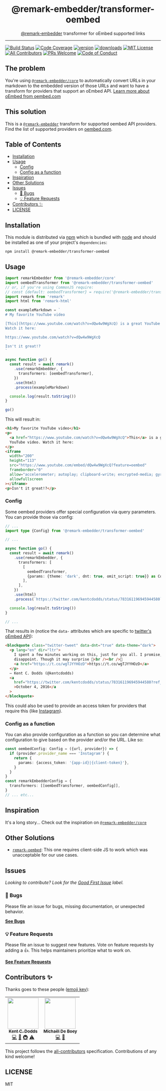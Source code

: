 <div align="center">
<h1>@remark-embedder/transformer-oembed</h1>

<p><a href="https://github.com/remark-embedder">@remark-embedder</a> transformer for oEmbed supported links</p>
</div>

---

<!-- prettier-ignore-start -->
[![Build Status][build-badge]][build]
[![Code Coverage][coverage-badge]][coverage]
[![version][version-badge]][package]
[![downloads][downloads-badge]][npmtrends]
[![MIT License][license-badge]][license]
[![All Contributors][all-contributors-badge]](#contributors-)
[![PRs Welcome][prs-badge]][prs]
[![Code of Conduct][coc-badge]][coc]
<!-- prettier-ignore-end -->

## The problem

You're using [`@remark-embedder/core`][@remark-embedder/core] to automatically
convert URLs in your markdown to the embedded version of those URLs and want to
have a transform for providers that support an oEmbed API. [Learn more about
oEmbed from oembed.com][oembed.com]

## This solution

This is a [`@remark-embedder`][@remark-embedder/core] transform for supported
oembed API providers. Find the list of supported providers on
[oembed.com][oembed.com].

## Table of Contents

<!-- START doctoc generated TOC please keep comment here to allow auto update -->
<!-- DON'T EDIT THIS SECTION, INSTEAD RE-RUN doctoc TO UPDATE -->

- [Installation](#installation)
- [Usage](#usage)
  - [Config](#config)
  - [Config as a function](#config-as-a-function)
- [Inspiration](#inspiration)
- [Other Solutions](#other-solutions)
- [Issues](#issues)
  - [🐛 Bugs](#-bugs)
  - [💡 Feature Requests](#-feature-requests)
- [Contributors ✨](#contributors-)
- [LICENSE](#license)

<!-- END doctoc generated TOC please keep comment here to allow auto update -->

## Installation

This module is distributed via [npm][npm] which is bundled with [node][node] and
should be installed as one of your project's `dependencies`:

```
npm install @remark-embedder/transformer-oembed
```

## Usage

```typescript
import remarkEmbedder from '@remark-embedder/core'
import oembedTransformer from '@remark-embedder/transformer-oembed'
// or, if you're using CommonJS require:
// const {default: oembedTransformer} = require('@remark-embedder/transformer-oembed')
import remark from 'remark'
import html from 'remark-html'

const exampleMarkdown = `
# My favorite YouTube video

[This](https://www.youtube.com/watch?v=dQw4w9WgXcQ) is a great YouTube video.
Watch it here:

https://www.youtube.com/watch?v=dQw4w9WgXcQ

Isn't it great!?
`

async function go() {
  const result = await remark()
    .use(remarkEmbedder, {
      transformers: [oembedTransformer],
    })
    .use(html)
    .process(exampleMarkdown)

  console.log(result.toString())
}

go()
```

This will result in:

```html
<h1>My favorite YouTube video</h1>
<p>
  <a href="https://www.youtube.com/watch?v=dQw4w9WgXcQ">This</a> is a great
  YouTube video. Watch it here:
</p>
<iframe
  width="200"
  height="113"
  src="https://www.youtube.com/embed/dQw4w9WgXcQ?feature=oembed"
  frameborder="0"
  allow="accelerometer; autoplay; clipboard-write; encrypted-media; gyroscope; picture-in-picture"
  allowfullscreen
></iframe>
<p>Isn't it great!?</p>
```

### Config

Some oembed providers offer special configuration via query parameters. You can
provide those via config:

```typescript
// ...
import type {Config} from '@remark-embedder/transformer-oembed'

// ...

async function go() {
  const result = await remark()
    .use(remarkEmbedder, {
      transformers: [
        [
          oembedTransformer,
          {params: {theme: 'dark', dnt: true, omit_script: true}} as Config,
        ],
      ],
    })
    .use(html)
    .process(`https://twitter.com/kentcdodds/status/783161196945944580`)

  console.log(result.toString())
}

// ...
```

That results in (notice the `data-` attributes which are specific to [twitter's
oEmbed API][twitter-oembed-docs]):

```html
<blockquote class="twitter-tweet" data-dnt="true" data-theme="dark">
  <p lang="en" dir="ltr">
    I spent a few minutes working on this, just for you all. I promise, it wont
    disappoint. Though it may surprise 🎉<br /><br />🙏
    <a href="https://t.co/wgTJYYHOzD">https://t.co/wgTJYYHOzD</a>
  </p>
  — Kent C. Dodds (@kentcdodds)
  <a
    href="https://twitter.com/kentcdodds/status/783161196945944580?ref_src=twsrc%5Etfw"
    >October 4, 2016</a
  >
</blockquote>
```

This could also be used to provide an access token for providers that require
this (like [Instagram][instagram-oembed-docs]).

### Config as a function

You can also provide configuration as a function so you can determine what
configuration to give based on the provider and/or the URL. Like so:

```typescript
const oembedConfig: Config = ({url, provider}) => {
  if (provider.provider_name === 'Instagram') {
    return {
      params: {access_token: '{app-id}|{client-token}'},
    }
  }
}
const remarkEmbedderConfig = {
  transformers: [[oembedTransformer, oembedConfig]],
}
// ... etc...
```

## Inspiration

It's a long story... Check out the inspiration on
[`@remark-embedder/core`][@remark-embedder/core]

## Other Solutions

- [`remark-oembed`][remark-oembed]: This one requires client-side JS to work
  which was unacceptable for our use cases.

## Issues

_Looking to contribute? Look for the [Good First Issue][good-first-issue]
label._

### 🐛 Bugs

Please file an issue for bugs, missing documentation, or unexpected behavior.

[**See Bugs**][bugs]

### 💡 Feature Requests

Please file an issue to suggest new features. Vote on feature requests by adding
a 👍. This helps maintainers prioritize what to work on.

[**See Feature Requests**][requests]

## Contributors ✨

Thanks goes to these people ([emoji key][emojis]):

<!-- ALL-CONTRIBUTORS-LIST:START - Do not remove or modify this section -->
<!-- prettier-ignore-start -->
<!-- markdownlint-disable -->
<table>
  <tr>
    <td align="center"><a href="https://kentcdodds.com"><img src="https://avatars.githubusercontent.com/u/1500684?v=3?s=100" width="100px;" alt=""/><br /><sub><b>Kent C. Dodds</b></sub></a><br /><a href="https://github.com/remark-embedder/transformer-oembed/commits?author=kentcdodds" title="Code">💻</a> <a href="https://github.com/remark-embedder/transformer-oembed/commits?author=kentcdodds" title="Documentation">📖</a> <a href="#infra-kentcdodds" title="Infrastructure (Hosting, Build-Tools, etc)">🚇</a> <a href="https://github.com/remark-embedder/transformer-oembed/commits?author=kentcdodds" title="Tests">⚠️</a></td>
    <td align="center"><a href="https://michaeldeboey.be"><img src="https://avatars3.githubusercontent.com/u/6643991?v=4?s=100" width="100px;" alt=""/><br /><sub><b>Michaël De Boey</b></sub></a><br /><a href="https://github.com/remark-embedder/transformer-oembed/commits?author=MichaelDeBoey" title="Code">💻</a> <a href="https://github.com/remark-embedder/transformer-oembed/commits?author=MichaelDeBoey" title="Documentation">📖</a></td>
  </tr>
</table>

<!-- markdownlint-enable -->
<!-- prettier-ignore-end -->

<!-- ALL-CONTRIBUTORS-LIST:END -->

This project follows the [all-contributors][all-contributors] specification.
Contributions of any kind welcome!

## LICENSE

MIT

<!-- prettier-ignore-start -->
[npm]: https://www.npmjs.com
[node]: https://nodejs.org
[build-badge]: https://img.shields.io/github/workflow/status/remark-embedder/transformer-oembed/validate?logo=github&style=flat-square
[build]: https://github.com/remark-embedder/transformer-oembed/actions?query=workflow%3Avalidate
[coverage-badge]: https://img.shields.io/codecov/c/github/remark-embedder/transformer-oembed.svg?style=flat-square
[coverage]: https://codecov.io/github/remark-embedder/transformer-oembed
[version-badge]: https://img.shields.io/npm/v/@remark-embedder/transformer-oembed.svg?style=flat-square
[package]: https://www.npmjs.com/package/@remark-embedder/transformer-oembed
[downloads-badge]: https://img.shields.io/npm/dm/@remark-embedder/transformer-oembed.svg?style=flat-square
[npmtrends]: https://www.npmtrends.com/@remark-embedder/transformer-oembed
[license-badge]: https://img.shields.io/npm/l/@remark-embedder/transformer-oembed.svg?style=flat-square
[license]: https://github.com/remark-embedder/transformer-oembed/blob/main/LICENSE
[prs-badge]: https://img.shields.io/badge/PRs-welcome-brightgreen.svg?style=flat-square
[prs]: https://makeapullrequest.com
[coc-badge]: https://img.shields.io/badge/code%20of-conduct-ff69b4.svg?style=flat-square
[coc]: https://github.com/remark-embedder/transformer-oembed/blob/main/CODE_OF_CONDUCT.md
[emojis]: https://github.com/all-contributors/all-contributors#emoji-key
[all-contributors]: https://github.com/all-contributors/all-contributors
[all-contributors-badge]: https://img.shields.io/github/all-contributors/remark-embedder/transformer-oembed?color=orange&style=flat-square
[bugs]: https://github.com/remark-embedder/transformer-oembed/issues?utf8=%E2%9C%93&q=is%3Aissue+is%3Aopen+sort%3Acreated-desc+label%3Abug
[requests]: https://github.com/remark-embedder/transformer-oembed/issues?utf8=%E2%9C%93&q=is%3Aissue+is%3Aopen+sort%3Areactions-%2B1-desc+label%3Aenhancement
[good-first-issue]: https://github.com/remark-embedder/transformer-oembed/issues?utf8=%E2%9C%93&q=is%3Aissue+is%3Aopen+sort%3Areactions-%2B1-desc+label%3Aenhancement+label%3A%22good+first+issue%22

[@remark-embedder/core]: https://github.com/remark-embedder/core
[instagram-oembed-docs]: https://developers.facebook.com/docs/instagram/oembed
[oembed.com]: https://oembed.com
[remark-oembed]: https://github.com/sergioramos/remark-oembed
[twitter-oembed-docs]: https://developer.twitter.com/en/docs/twitter-api/v1/tweets/post-and-engage/api-reference/get-statuses-oembed
<!-- prettier-ignore-end -->
